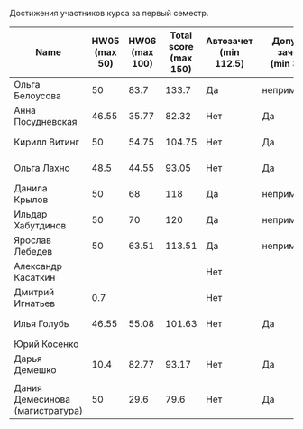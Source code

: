Достижения участников курса за первый семестр.

| Name | HW05<br />(max 50) | HW06<br />(max 100) | Total score<br />(max 150) | Автозачет<br />(min 112.5) | Допуск к зачету<br />(min 37.5) | зачет |
|--------------------|------|------|--------------------------|--------------------------|-----------------------------|--------------|
| Ольга Белоусова     | 50 | 83.7 | 133.7 | Да | неприменимо | Да (10) |
| Анна Посудневская   | 46.55 | 35.77 | 82.32 | Нет | Да | Да (8) |
| Кирилл Витинг       | 50 | 54.75 | 104.75 | Нет | Да | Да (9) |
| Ольга Лахно         | 48.5 | 44.55 | 93.05 | Нет | Да | Да (9) |
| Данила Крылов       | 50 | 68 | 118 | Да | неприменимо | Да (10) |
| Ильдар Хабутдинов   | 50 | 70 | 120 | Да | неприменимо | Да (10) |
| Ярослав Лебедев     | 50 | 63.51 | 113.51 | Да | неприменимо | Да (10) |
| Александр Касаткин  |  |  |  | Нет |  |  |
| Дмитрий Игнатьев    | 0.7 |  |  | Нет |  |  |
| Илья Голубь         | 46.55 | 55.08 | 101.63 | Нет | Да | Да (9) |
| Юрий Косенко        |  |  |  |  |  |  |
| Дарья Демешко       | 10.4 | 82.77 | 93.17 | Нет | Да | Да (9) |
|  |  |  |  |  |  |  |
| Дания Демесинова (магистратура) | 50 | 29.6 | 79.6 | Нет | Да | Да (8) |
